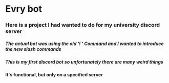 # Evry bot

### Here is a project I had wanted to do for my university discord server

##### The actual bot was using the old '! ' Command and I wanted to introduce the new slash commands 

##### This is my first discord bot so unfortunately there are many weird things
#### It's functional, but only on a specified server

